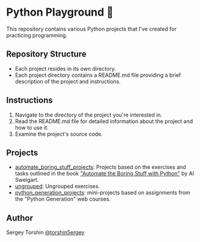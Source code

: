# Python Playground 🐍

This repository contains various Python projects that I've created for practicing programming.

## Repository Structure

- Each project resides in its own directory.
- Each project directory contains a README.md file providing a brief description of the project and instructions.

## Instructions

1. Navigate to the directory of the project you're interested in.
2. Read the README.md file for detailed information about the project and how to use it.
3. Examine the project's source code.

## Projects

- [automate_boring_stuff_projects](./automate_boring_stuff_projects): Projects based on the exercises and tasks outlined in the book ["Automate the Boring Stuff with Python"](https://automatetheboringstuff.com/) by Al Sweigart.
- [ungrouped](./ungrouped): Ungrouped exercises.
- [python_generation_projects](./python_generation_projects): mini-projects based on assignments from the "Python Generation" web courses.

## Author

Sergey Torshin [@torshin5ergey](https://github.com/torshin5ergey)
